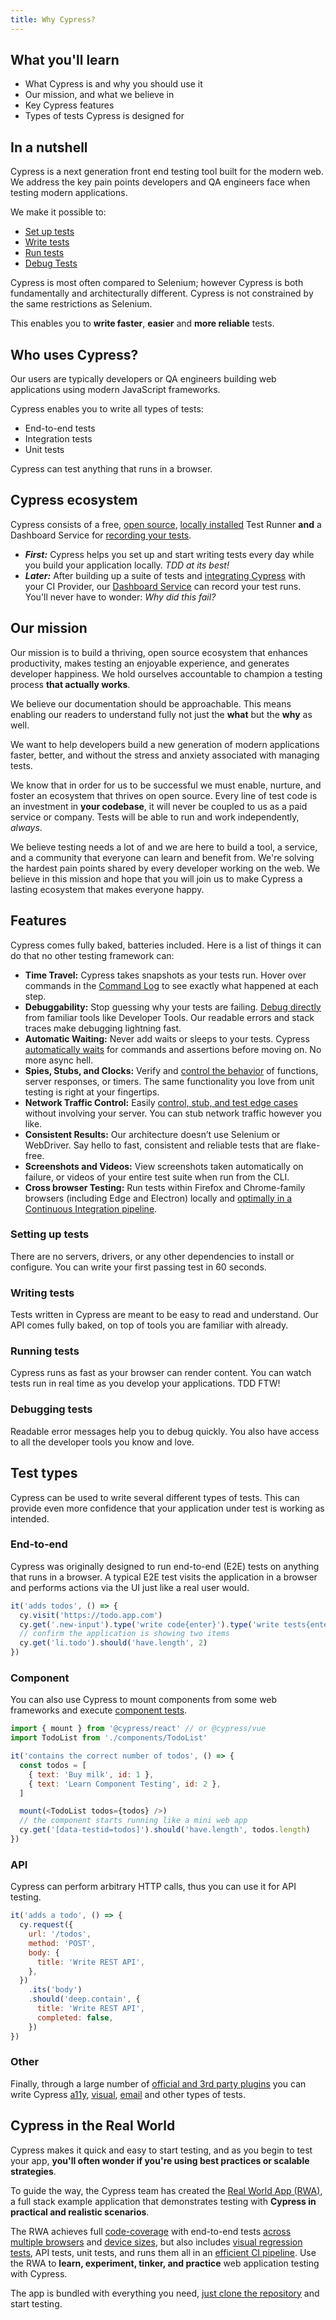 ```yaml
---
title: Why Cypress?
---
```


<Alert type="info">

## <Icon name="graduation-cap"></Icon> What you'll learn

- What Cypress is and why you should use it
- Our mission, and what we believe in
- Key Cypress features
- Types of tests Cypress is designed for

</Alert>

<!-- textlint-disable -->

<DocsVideo src="https://youtube.com/embed/LcGHiFnBh3Y"></DocsVideo>

<!-- textlint-enable -->

## In a nutshell

Cypress is a next generation front end testing tool built for the modern web. We
address the key pain points developers and QA engineers face when testing modern
applications.

We make it possible to:

- [Set up tests](#Setting-up-tests)
- [Write tests](#Writing-tests)
- [Run tests](#Running-tests)
- [Debug Tests](#Debugging-tests)

Cypress is most often compared to Selenium; however Cypress is both
fundamentally and architecturally different. Cypress is not constrained by the
same restrictions as Selenium.

This enables you to **write faster**, **easier** and **more reliable** tests.

## Who uses Cypress?

Our users are typically developers or QA engineers building web applications
using modern JavaScript frameworks.

Cypress enables you to write all types of tests:

- End-to-end tests
- Integration tests
- Unit tests

Cypress can test anything that runs in a browser.

## Cypress ecosystem

Cypress consists of a free,
[open source](https://github.com/cypress-io/cypress),
[locally installed](/guides/getting-started/installing-cypress) Test Runner
**and** a Dashboard Service for
[recording your tests](/guides/dashboard/introduction).

- **_First:_** Cypress helps you set up and start writing tests every day while
  you build your application locally. _TDD at its best!_
- **_Later:_** After building up a suite of tests and
  [integrating Cypress](/guides/continuous-integration/introduction) with your
  CI Provider, our [Dashboard Service](/guides/dashboard/introduction) can
  record your test runs. You'll never have to wonder: _Why did this fail?_

## Our mission

Our mission is to build a thriving, open source ecosystem that enhances
productivity, makes testing an enjoyable experience, and generates developer
happiness. We hold ourselves accountable to champion a testing process **that
actually works**.

We believe our documentation should be approachable. This means enabling our
readers to understand fully not just the **what** but the **why** as well.

We want to help developers build a new generation of modern applications faster,
better, and without the stress and anxiety associated with managing tests.

We know that in order for us to be successful we must enable, nurture, and
foster an ecosystem that thrives on open source. Every line of test code is an
investment in **your codebase**, it will never be coupled to us as a paid
service or company. Tests will be able to run and work independently, _always_.

We believe testing needs a lot of <Icon name="heart"></Icon> and we are here to
build a tool, a service, and a community that everyone can learn and benefit
from. We're solving the hardest pain points shared by every developer working on
the web. We believe in this mission and hope that you will join us to make
Cypress a lasting ecosystem that makes everyone happy.

## Features

Cypress comes fully baked, batteries included. Here is a list of things it can
do that no other testing framework can:

- **Time Travel:** Cypress takes snapshots as your tests run. Hover over
  commands in the [Command Log](/guides/core-concepts/cypress-app#Command-Log)
  to see exactly what happened at each step.
- **Debuggability:** Stop guessing why your tests are failing.
  [Debug directly](/guides/guides/debugging) from familiar tools like Developer
  Tools. Our readable errors and stack traces make debugging lightning fast.
- **Automatic Waiting:** Never add waits or sleeps to your tests. Cypress
  [automatically waits](/guides/core-concepts/introduction-to-cypress#Cypress-is-Not-Like-jQuery)
  for commands and assertions before moving on. No more async hell.
- **Spies, Stubs, and Clocks:** Verify and
  [control the behavior](/guides/guides/stubs-spies-and-clocks) of functions,
  server responses, or timers. The same functionality you love from unit testing
  is right at your fingertips.
- **Network Traffic Control:** Easily
  [control, stub, and test edge cases](/guides/guides/network-requests) without
  involving your server. You can stub network traffic however you like.
- **Consistent Results:** Our architecture doesn’t use Selenium or WebDriver.
  Say hello to fast, consistent and reliable tests that are flake-free.
- **Screenshots and Videos:** View screenshots taken automatically on failure,
  or videos of your entire test suite when run from the CLI.
- **Cross browser Testing:** Run tests within Firefox and Chrome-family browsers
  (including Edge and Electron) locally and
  [optimally in a Continuous Integration pipeline](/guides/guides/cross-browser-testing).

### <Icon name="cog"></Icon> Setting up tests

There are no servers, drivers, or any other dependencies to install or
configure. You can write your first passing test in 60 seconds.

<DocsVideo src="/img/snippets/installing-cli.mp4"></DocsVideo>

### <Icon name="code"></Icon> Writing tests

Tests written in Cypress are meant to be easy to read and understand. Our API
comes fully baked, on top of tools you are familiar with already.

<DocsVideo src="/img/snippets/writing-tests.mp4"></DocsVideo>

### <Icon name="play-circle"></Icon> Running tests

Cypress runs as fast as your browser can render content. You can watch tests run
in real time as you develop your applications. TDD FTW!

<DocsVideo src="/img/snippets/running-tests.mp4"></DocsVideo>

### <Icon name="bug"></Icon> Debugging tests

Readable error messages help you to debug quickly. You also have access to all
the developer tools you know and love.

<DocsVideo src="/img/snippets/debugging.mp4"></DocsVideo>

## Test types

Cypress can be used to write several different types of tests. This can provide
even more confidence that your application under test is working as intended.

### End-to-end

Cypress was originally designed to run end-to-end (E2E) tests on anything that
runs in a browser. A typical E2E test visits the application in a browser and
performs actions via the UI just like a real user would.

```js
it('adds todos', () => {
  cy.visit('https://todo.app.com')
  cy.get('.new-input').type('write code{enter}').type('write tests{enter}')
  // confirm the application is showing two items
  cy.get('li.todo').should('have.length', 2)
})
```

### Component

You can also use Cypress to mount components from some web frameworks and
execute
[component tests](/guides/overview/choosing-testing-type#What-is-Component-Testing).

```js
import { mount } from '@cypress/react' // or @cypress/vue
import TodoList from './components/TodoList'

it('contains the correct number of todos', () => {
  const todos = [
    { text: 'Buy milk', id: 1 },
    { text: 'Learn Component Testing', id: 2 },
  ]

  mount(<TodoList todos={todos} />)
  // the component starts running like a mini web app
  cy.get('[data-testid=todos]').should('have.length', todos.length)
})
```

### API

Cypress can perform arbitrary HTTP calls, thus you can use it for API testing.

```js
it('adds a todo', () => {
  cy.request({
    url: '/todos',
    method: 'POST',
    body: {
      title: 'Write REST API',
    },
  })
    .its('body')
    .should('deep.contain', {
      title: 'Write REST API',
      completed: false,
    })
})
```

### Other

Finally, through a large number of
[official and 3rd party plugins](/plugins/directory) you can write Cypress
[a11y](https://github.com/component-driven/cypress-axe),
[visual](/plugins/directory#Visual%20Testing),
[email](/faq/questions/using-cypress-faq#How-do-I-check-that-an-email-was-sent-out)
and other types of tests.

## Cypress in the Real World

<DocsImage src="/img/guides/real-world-app.png" alt="Cypress Real World App"></DocsImage>

Cypress makes it quick and easy to start testing, and as you begin to test your
app, **you'll often wonder if you're using best practices or scalable
strategies**.

To guide the way, the Cypress team has created the <Icon name="github"></Icon>
[Real World App (RWA)](https://github.com/cypress-io/cypress-realworld-app), a
full stack example application that demonstrates testing with **Cypress in
practical and realistic scenarios**.

The RWA achieves full [code-coverage](/guides/tooling/code-coverage) with
end-to-end tests
[across multiple browsers](/guides/guides/cross-browser-testing) and
[device sizes](/api/commands/viewport), but also includes
[visual regression tests](/guides/tooling/visual-testing), API tests, unit
tests, and runs them all in an
[efficient CI pipeline](https://dashboard.cypress.io/projects/7s5okt). Use the
RWA to **learn, experiment, tinker, and practice** web application testing with
Cypress.

The app is bundled with everything you need,
[just clone the repository](https://github.com/cypress-io/cypress-realworld-app)
and start testing.
